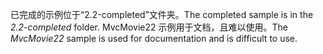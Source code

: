 <span data-ttu-id="77311-101">已完成的示例位于“2.2-completed”文件夹。</span><span class="sxs-lookup"><span data-stu-id="77311-101">The completed sample is in the *2.2-completed* folder.</span></span> <span data-ttu-id="77311-102">MvcMovie22 示例用于文档，且难以使用。</span><span class="sxs-lookup"><span data-stu-id="77311-102">The *MvcMovie22* sample is used for documentation and is difficult to use.</span></span>